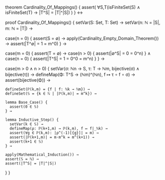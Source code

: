 theorem Cardinality_Of_Mappings() {
  assert(
    ∀S,T(isFiniteSet(S) ∧ isFiniteSet(T) → |T^S| = |T|^|S|)
  )
} ↔

proof Cardinality_Of_Mappings() {
  setVar(S: Set, T: Set) →
  setVar(n: ℕ = |S|, m: ℕ = |T|) →
  
  case(n = 0) {
    assert(S = ∅) →
    apply(Cardinality_Empty_Domain_Theorem()) →
    assert(|T^∅| = 1 = m^0)
  } →

  case(m = 0) {
    assert(T = ∅) →
    case(n > 0) {
      assert(|∅^S| = 0 = 0^n)
    } ∧
    case(n = 0) {
      assert(|T^S| = 1 = 0^0 = m^n)
    }
  } →

  case(m > 0 ∧ n > 0) {
    setVar(σ: ℕn → S, τ: T → ℕm, bijective(σ) ∧ bijective(τ)) →
    defineMap(Φ: T^S → (ℕm)^(ℕn), f ↦ τ ∘ f ∘ σ) →
    assert(bijective(Φ)) →
    
    defineSet(ℙ(k,m) = {f | f: ℕk → ℕm}) →
    defineSet(𝕊 = {k ∈ ℕ | |ℙ(k,m)| = m^k}) →
    
    lemma Base_Case() {
      assert(0 ∈ 𝕊)
    } →
    
    lemma Inductive_Step() {
      setVar(k ∈ 𝕊) →
      defineMap(ρ: ℙ(k+1,m) → ℙ(k,m), f ↦ f|_ℕk) →
      assert(∀g ∈ ℙ(k,m): |ρ^(-1)[{g}]| = m) →
      assert(|ℙ(k+1,m)| = m·m^k = m^(k+1)) →
      assert(k+1 ∈ 𝕊)
    } →
    
    apply(Mathematical_Induction()) →
    assert(𝕊 = ℕ) →
    assert(|T^S| = |T|^|S|)
  }
}